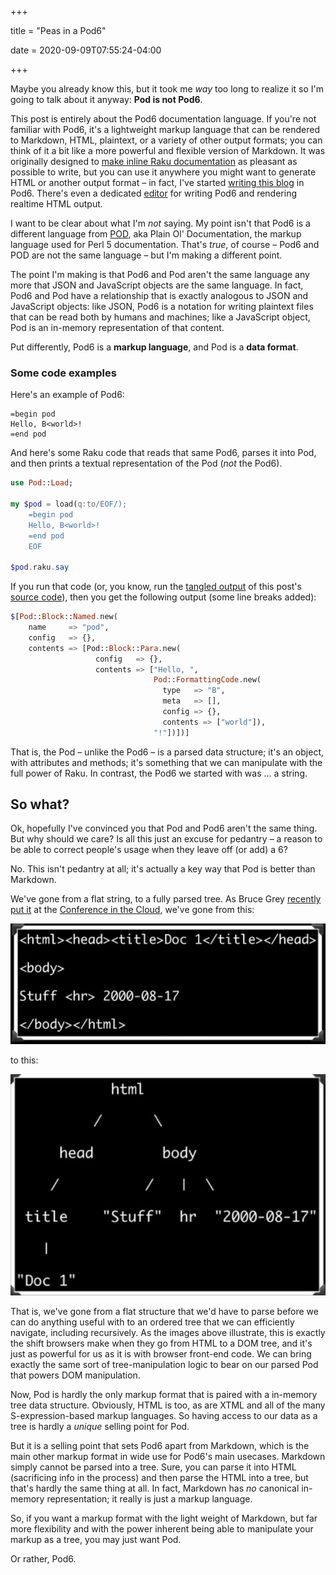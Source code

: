 +++

title = "Peas in a Pod6"

date = 2020-09-09T07:55:24-04:00

+++

Maybe you already know this, but it took me *way* too long to realize it so I'm going to talk about it anyway: **Pod is not Pod6**.

<aside>

This post is entirely about the Pod6 documentation language. If you're not familiar with Pod6, it's a lightweight markup language that can be rendered to Markdown, HTML, plaintext, or a variety of other output formats; you can think of it a bit like a more powerful and flexible version of Markdown. It was originally designed to [make inline Raku documentation](https://docs.raku.org/language/pod) as pleasant as possible to write, but you can use it anywhere you might want to generate HTML or another output format – in fact, I've started [writing this blog](https://github.com/codesections-personal/codesections/tree/master/pod-src) in Pod6. There's even a dedicated [editor](https://zahatski.com/2020/7/22/1/podlite-open-source-pod6-markup-language-editor) for writing Pod6 and rendering realtime HTML output.</aside>

I want to be clear about what I'm *not* saying. My point isn't that Pod6 is a different language from [POD](https://perldoc.perl.org/perlpod.html), aka Plain Ol' Documentation, the markup language used for Perl 5 documentation. That's *true*, of course – Pod6 and POD are not the same language – but I'm making a different point.

The point I'm making is that Pod6 and Pod aren't the same language any more that JSON and JavaScript objects are the same language. In fact, Pod6 and Pod have a relationship that is exactly analogous to JSON and JavaScript objects: like JSON, Pod6 is a notation for writing plaintext files that can be read both by humans and machines; like a JavaScript object, Pod is an in-memory representation of that content.

Put differently, Pod6 is a **markup language**, and Pod is a **data format**. 

<!-- more -->

### Some code examples

Here's an example of Pod6:

```pod
=begin pod
Hello, B<world>!
=end pod
```

And here's some Raku code that reads that same Pod6, parses it into Pod, and then prints a textual representation of the Pod (*not* the Pod6).

```raku
use Pod::Load;

my $pod = load(q:to/EOF/);
    =begin pod
    Hello, B<world>!
    =end pod
    EOF

$pod.raku.say
```

If you run that code (or, you know, run the [tangled output](/blog/weaving-raku/) of this post's [source code](https://github.com/codesections-personal/codesections/blob/master/pod-src/peas-in-a-pod6.raku)), then you get the following output (some line breaks added):

```raku
$[Pod::Block::Named.new(
    name     => "pod",
    config   => {},
    contents => [Pod::Block::Para.new(
                   config   => {},
                   contents => ["Hello, ",
                                Pod::FormattingCode.new(
                                  type   => "B",
                                  meta   => [],
                                  config => {},
                                  contents => ["world"]),
                                "!"])])]
```

That is, the Pod – unlike the Pod6 – is a parsed data structure; it's an object, with attributes and methods; it's something that we can manipulate with the full power of Raku. In contrast, the Pod6 we started with was … a string.

So what?
--------

Ok, hopefully I've convinced you that Pod and Pod6 aren't the same thing. But why should we care? Is all this just an excuse for pedantry – a reason to be able to correct people's usage when they leave off (or add) a 6?

No. This isn't pedantry at all; it's actually a key way that Pod is better than Markdown.

We've gone from a flat string, to a fully parsed tree. As Bruce Grey [recently put it](https://www.youtube.com/watch?v=wZZtrtoTjt4) at the [Conference in the Cloud](https://tpc20cic.sched.com/event/cDdx/refactoring-and-readability-crouching-regex-hidden-structures), we've gone from this:

![depiction of HTML as a string](peas001.png)

to this:

![depiction of HTML as a tree](peas002.png)

That is, we've gone from a flat structure that we'd have to parse before we can do anything useful with to an ordered tree that we can efficiently navigate, including recursively. As the images above illustrate, this is exactly the shift browsers make when they go from HTML to a DOM tree, and it's just as powerful for us as it is with browser front-end code. We can bring exactly the same sort of tree-manipulation logic to bear on our parsed Pod that powers DOM manipulation.

Now, Pod is hardly the only markup format that is paired with a in-memory tree data structure. Obviously, HTML is too, as are XTML and all of the many S-expression-based markup languages. So having access to our data as a tree is hardly a *unique* selling point for Pod.

But it is a selling point that sets Pod6 apart from Markdown, which is the main other markup format in wide use for Pod6's main usecases. Markdown simply cannot be parsed into a tree. Sure, you can parse it into HTML (sacrificing info in the process) and then parse the HTML into a tree, but that's hardly the same thing at all. In fact, Markdown has *no* canonical in-memory representation; it really is just a markup language.

So, if you want a markup format with the light weight of Markdown, but far more flexibility and with the power inherent being able to manipulate your markup as a tree, you may just want Pod.

Or rather, Pod6.
